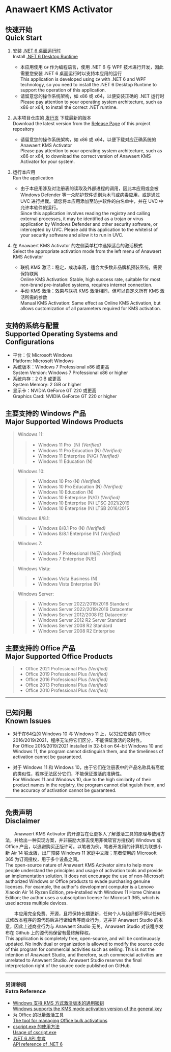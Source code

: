 # Anawaert KMS Activator
## 快速开始 <br/> Quick Start

1. 安装 [.NET 6 桌面运行时](https://dotnet.microsoft.com/zh-cn/download/dotnet/6.0) <br/> Install [.NET 6 Desktop Runtime](https://dotnet.microsoft.com/download/dotnet/6.0)
    * 本应用使用 `C#` 作为编程语言，使用 .NET 6 与 WPF 技术进行开发，因此需要您安装 .NET 6 桌面运行时以支持本应用的运行 <br/> This application is developed using `C#` with .NET 6 and WPF technology, so you need to install the .NET 6 Desktop Runtime to support the operation of this application.
    * 请留意您的操作系统架构，如 x86 或 x64，以便安装正确的 .NET 运行时 <br/> Please pay attention to your operating system architecture, such as x86 or x64, to install the correct .NET runtime.

2. 从本项目仓库的 [发行页](https://github.com/Anawaert/WPF-KMS-Activator/releases) 下载最新的版本 <br/> Download the latest version from the [Release Page](https://github.com/Anawaert/WPF-KMS-Activator/releases) of this project repository
    * 请留意您的操作系统架构，如 x86 或 x64，以便下载对应正确系统的 Anawaert KMS Activator <br/> Please pay attention to your operating system architecture, such as x86 or x64, to download the correct version of Anawaert KMS Activator for your system.

3. 运行本应用 <br/> Run the application
    * 由于本应用涉及对注册表的读取及外部进程的调用，因此本应用或会被 Windows Defender 等一众防护软件识别为木马或病毒应用，或是通过 UVC 进行拦截。请您将本应用添加至防护软件的白名单中，并在 UVC 中允许本软件的运行。 <br/> Since this application involves reading the registry and calling external processes, it may be identified as a trojan or virus application by Windows Defender and other security software, or intercepted by UVC. Please add this application to the whitelist of your security software and allow it to run in UVC.
4. 在 Anawaert KMS Activator 的左侧菜单栏中选择适合的激活模式 <br/> Select the appropriate activation mode from the left menu of Anawaert KMS Activator
    * 联机 KMS 激活：稳定，成功率高，适合大多数非品牌机预装系统，需要保持联网 <br/> Online KMS Activation: Stable, high success rate, suitable for most non-brand pre-installed systems, requires internet connection.
    * 手动 KMS 激活：效果与联机 KMS 激活相同，但可以自定义所有 KMS 激活所需的参数 <br/> Manual KMS Activation: Same effect as Online KMS Activation, but allows customization of all parameters required for KMS activation.

## 支持的系统与配置 <br/> Supported Operating Systems and Configurations
* 平台：仅 Microsoft Windows <br/> Platform: Microsoft Windows
* 系统版本：Windows 7 Professional x86 或更高 <br/> System Version: Windows 7 Professional x86 or higher
* 系统内存：2 GiB 或更高 <br/> System Memory: 2 GiB or higher
* 显示卡：NVIDIA GeForce GT 220 或更高 <br/> Graphics Card: NVIDIA GeForce GT 220 or higher

## 主要支持的 Windows 产品 <br/> Major Supported Windows Products
> Windows 11:
> > * Windows 11 Pro（N)  *(Verified)*
> > * Windows 11 Pro Education (N)  *(Verified)*
> > * Windows 11 Enterprise (N/G)  *(Verified)*
> > * Windows 11 Education (N)  

> Windows 10:
> > * Windows 10 Pro (N)  *(Verified)*
> > * Windows 10 Pro Education (N)  *(Verified)*
> > * Windows 10 Education (N)
> > * Windows 10 Enterprise (N/G)  *(Verified)*
> > * Windows 10 Enterprise (N) LTSC 2021/2019
> > * Windows 10 Enterprise (N) LTSB 2016/2015

> Windows 8/8.1:
> > * Windows 8/8.1 Pro (N)  *(Verified)*
> > * Windows 8/8.1 Enterprise (N)  *(Verified)*

> Windows 7:
> > * Windows 7 Professional (N/E)  *(Verified)*
> > * Windows 7 Enterprise (N/E)

> Windows Vista:
> > * Windows Vista Business (N)
> > * Windows Vista Enterprise (N)

> Windows Server:
> > * Windows Server 2022/2019/2016 Standard
> > * Windows Server 2022/2019/2016 Datacenter
> > * Windows Server 2012/2008 R2 Datacenter
> > * Windows Server 2012 R2 Server Standard
> > * Windows Server 2008 R2 Standard
> > * Windows Server 2008 R2 Enterprise


## 主要支持的 Office 产品 <br/> Major Supported Office Products
> * Office 2021 Professional Plus  *(Verified)*
> * Office 2019 Professional Plus  *(Verified)*
> * Office 2016 Professional Plus  *(Verified)*
> * Office 2013 Professional Plus  *(Verified)*
> * Office 2010 Professional Plus  *(Verified)*

---

## 已知问题 <br/> Known Issues
* 对于在64位的 Windows 10 与 Windows 11 上，以32位安装的 Office 2016/2019/2021，程序无法将它们区分，不能保证激活的及时性。 <br/> For Office 2016/2019/2021 installed in 32-bit on 64-bit Windows 10 and Windows 11, the program cannot distinguish them, and the timeliness of activation cannot be guaranteed.

* 对于 Windows 11 和 Windows 10，由于它们在注册表中的产品名称具有高度的类似性，程序无法区分它们，不能保证激活的准确性。 <br/> For Windows 11 and Windows 10, due to the high similarity of their product names in the registry, the program cannot distinguish them, and the accuracy of activation cannot be guaranteed.

---

## 免责声明 <br/> Disclaimer
&emsp;&emsp;Anawaert KMS Activator 的开源旨在让更多人了解激活工具的原理与使用方法，并给出一种实现方案，并非鼓励大家去使用非微软官方授权的 Windows 或 Office 产品，以逃避购买正版许可。以笔者为例，笔者开发用的计算机为联想小新 Air 14 锐龙版，出厂预装 Windows 11 家庭中文版；笔者使用的 Microsoft 365 为订阅授权，用于多个设备之间。 <br/> The open-source nature of Anawaert KMS Activator aims to help more people understand the principles and usage of activation tools and provide an implementation solution. It does not encourage the use of non-Microsoft authorized Windows or Office products to evade purchasing genuine licenses. For example, the author's development computer is a Lenovo Xiaoxin Air 14 Ryzen Edition, pre-installed with Windows 11 Home Chinese Edition; the author uses a subscription license for Microsoft 365, which is used across multiple devices.

&emsp;&emsp;本应用完全免费、开源，且将保持长期更新，任何个人与组织都不得以任何形式修改本程序的源代码后进行诸如售等商业行为，这并非 Anawaert Studio 的本意，因此上述商业行为与 Anawaert Studio 无关。Anawaert Studio 对该程序发布在 Github 上的源代码保留有最终解释权。 <br/> This application is completely free, open-source, and will be continuously updated. No individual or organization is allowed to modify the source code of this program for commercial activities such as selling. This is not the intention of Anawaert Studio, and therefore, such commercial activities are unrelated to Anawaert Studio. Anawaert Studio reserves the final interpretation right of the source code published on GitHub.

---

### 另请参阅 <br/> Extra Reference
* [Windows 支持 KMS 方式激活版本的通用密钥 <br/> Windows supports the KMS mode activation version of the general key](https://learn.microsoft.com/zh-cn/windows-server/get-started/kms-client-activation-keys)
* [为 Office 的批量激活工具 <br/> The tool for managing Office bulk activations](https://learn.microsoft.com/zh-cn/deployoffice/vlactivation/tools-to-manage-volume-activation-of-office#the-osppvbs-script)
* [cscript.exe 的使用方法 <br/> Usage of cscript.exe](https://learn.microsoft.com/zh-cn/previous-versions/windows/it-pro/windows-server-2012-r2-and-2012/ff920171(v=ws.11))
* [.NET 6 API 参考 <br/> API reference of .NET 6](https://learn.microsoft.com/zh-cn/dotnet/api/?view=net-6.0)
